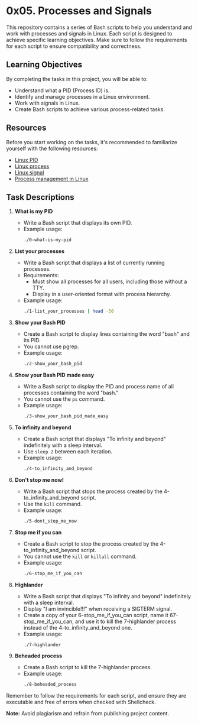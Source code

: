 # 0x05. Processes and Signals

This repository contains a series of Bash scripts to help you understand and work with processes and signals in Linux. Each script is designed to achieve specific learning objectives. Make sure to follow the requirements for each script to ensure compatibility and correctness.

## Learning Objectives
By completing the tasks in this project, you will be able to:

- Understand what a PID (Process ID) is.
- Identify and manage processes in a Linux environment.
- Work with signals in Linux.
- Create Bash scripts to achieve various process-related tasks.

## Resources
Before you start working on the tasks, it's recommended to familiarize yourself with the following resources:

- [Linux PID](https://en.wikipedia.org/wiki/Process_identifier)
- [Linux process](https://en.wikipedia.org/wiki/Process_(computing))
- [Linux signal](https://en.wikipedia.org/wiki/Signal_(IPC))
- [Process management in Linux](https://linux.die.net/man/1/ps)

## Task Descriptions
1. **What is my PID**
   - Write a Bash script that displays its own PID.
   - Example usage:
     ```bash
     ./0-what-is-my-pid
     ```

2. **List your processes**
   - Write a Bash script that displays a list of currently running processes.
   - Requirements:
     - Must show all processes for all users, including those without a TTY.
     - Display in a user-oriented format with process hierarchy.
   - Example usage:
     ```bash
     ./1-list_your_processes | head -50
     ```

3. **Show your Bash PID**
   - Create a Bash script to display lines containing the word "bash" and its PID.
   - You cannot use pgrep.
   - Example usage:
     ```bash
     ./2-show_your_bash_pid
     ```

4. **Show your Bash PID made easy**
   - Write a Bash script to display the PID and process name of all processes containing the word "bash."
   - You cannot use the `ps` command.
   - Example usage:
     ```bash
     ./3-show_your_bash_pid_made_easy
     ```

5. **To infinity and beyond**
   - Create a Bash script that displays "To infinity and beyond" indefinitely with a sleep interval.
   - Use `sleep 2` between each iteration.
   - Example usage:
     ```bash
     ./4-to_infinity_and_beyond
     ```

6. **Don't stop me now!**
   - Write a Bash script that stops the process created by the 4-to_infinity_and_beyond script.
   - Use the `kill` command.
   - Example usage:
     ```bash
     ./5-dont_stop_me_now
     ```

7. **Stop me if you can**
   - Create a Bash script to stop the process created by the 4-to_infinity_and_beyond script.
   - You cannot use the `kill` or `killall` command.
   - Example usage:
     ```bash
     ./6-stop_me_if_you_can
     ```

8. **Highlander**
   - Write a Bash script that displays "To infinity and beyond" indefinitely with a sleep interval.
   - Display "I am invincible!!!" when receiving a SIGTERM signal.
   - Create a copy of your 6-stop_me_if_you_can script, name it 67-stop_me_if_you_can, and use it to kill the 7-highlander process instead of the 4-to_infinity_and_beyond one.
   - Example usage:
     ```bash
     ./7-highlander
     ```

9. **Beheaded process**
   - Create a Bash script to kill the 7-highlander process.
   - Example usage:
     ```bash
     ./8-beheaded_process
     ```

Remember to follow the requirements for each script, and ensure they are executable and free of errors when checked with Shellcheck.

**Note:** Avoid plagiarism and refrain from publishing project content.

